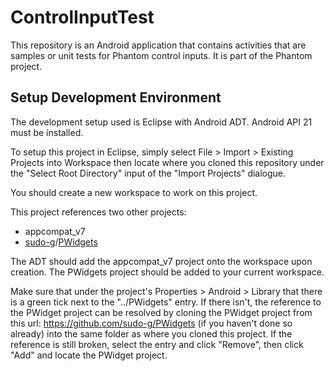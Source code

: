 # ControlInputTest
This repository is an Android application that contains activities that are samples or unit tests for Phantom control inputs. It is part of the Phantom project.

## Setup Development Environment
The development setup used is Eclipse with Android ADT. Android API 21 must be installed.

To setup this project in Eclipse, simply select File > Import > Existing Projects into Workspace then locate where you cloned this repository under the "Select Root Directory" input of the "Import Projects" dialogue.

You should create a new workspace to work on this project.

This project references two other projects:
* appcompat_v7
* <a href="https://github.com/sudo-g">sudo-g</a>/<a href="https://github.com/sudo-g/PWidgets">PWidgets</a>

The ADT should add the appcompat_v7 project onto the workspace upon creation. The PWidgets project should be added to your current workspace.

Make sure that under the project's Properties > Android > Library that there is a green tick next to the "../PWidgets" entry. If there isn't, the reference to the PWidget project can be resolved by cloning the PWidget project from this url: <a href="https://github.com/sudo-g/PWidgets">https://github.com/sudo-g/PWidgets</a> (if you haven't done so already) into the same folder as where you cloned this project. If the reference is still broken, select the entry and click "Remove", then click "Add" and locate the PWidget project.
